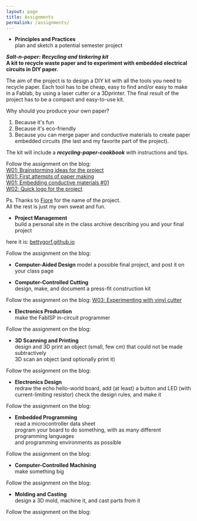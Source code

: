 ```yaml
---
layout: page
title: Assignments
permalink: /assignments/
---
```


-  **Principles and Practices**  
plan and sketch a potential semester project

***Salt-n-paper: Recycling and tinkering kit***  
**A kit to recycle waste paper and to experiment with embedded electrical circuits in DIY paper.**

The aim of the project is to design a DIY kit with all the tools you need to recycle paper. Each tool has to be cheap, easy to find and/or easy to make in a Fablab, by using a laser cutter or a 3Dprinter. The final result of the project has to be a compact and easy-to-use kit.

Why should you produce your own paper?
1. Because it's fun
2. Because it's eco-friendly
3. Because you can merge paper and conductive materials to create paper embedded circuits (the last and my favorite part of the project).

The kit will include a ***recycling-paper-cookbook*** with instructions and tips.

Follow the assignment on the blog:  
[W01: Brainstorming ideas for the project](http://bettygorf.github.io/blog/2015/02/05/01.html)   
[W01: First attempts of paper making](http://bettygorf.github.io/blog/2015/02/05/02.html)  
[W01: Embedding conductive materials #01](http://bettygorf.github.io/blog/2015/02/06/02.html)  
[W02: Quick logo for the project](http://bettygorf.github.io/blog/2015/02/10/01.html)  

Ps.
Thanks to [Fiore](http://fabacademy.org/archives/2014/students/basile.fiore/) for the name of the project.  
All the rest is just my own sweat and fun.


-  **Project Management**  
build a personal site in the class archive describing you and your final project

here it is: [bettygorf.github.io](http://bettygorf.github.io)  

Follow the assignment on the blog: 

-  **Computer-Aided Design**
model a possible final project, and post it on your class page

-  **Computer-Controlled Cutting**  
design, make, and document a press-fit construction kit

Follow the assignment on the blog: 
[W03: Experimenting with vinyl cutter](http://bettygorf.github.io/blog/2015/02/12/01.html)

-  **Electronics Production**  
make the FabISP in-circuit programmer

Follow the assignment on the blog: 

-  **3D Scanning and Printing**  
design and 3D print an object (small, few cm) that could not be made subtractively  
3D scan an object (and optionally print it)

Follow the assignment on the blog: 

-  **Electronics Design**  
redraw the echo hello-world board,
add (at least) a button and LED (with current-limiting resistor)
check the design rules, and make it

Follow the assignment on the blog: 

-  **Embedded Programming**  
read a microcontroller data sheet  
program your board to do something, with as many different programming languages  
and programming environments as possible  

Follow the assignment on the blog: 

-  **Computer-Controlled Machining**  
make something big

Follow the assignment on the blog: 

-  **Molding and Casting**  
design a 3D mold, machine it, and cast parts from it

Follow the assignment on the blog: 
